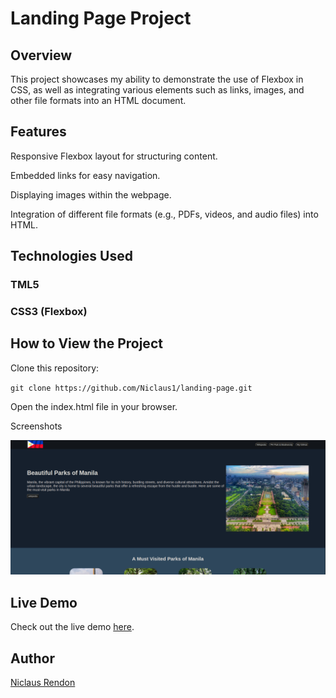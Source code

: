 # Landing Page Project

## Overview

This project showcases my ability to demonstrate the use of Flexbox in CSS, as well as integrating various elements such as links, images, and other file formats into an HTML document.

## Features

Responsive Flexbox layout for structuring content.

Embedded links for easy navigation.

Displaying images within the webpage.

Integration of different file formats (e.g., PDFs, videos, and audio files) into HTML.

## Technologies Used

### TML5

### CSS3 (Flexbox)

## How to View the Project

Clone this repository:

`git clone https://github.com/Niclaus1/landing-page.git`

Open the index.html file in your browser.

Screenshots

![website-screenshot](./img/landing-page-screenshot.png)

## Live Demo

Check out the live demo [here](https://niclaus1.github.io/landing-page/).

## Author

[Niclaus Rendon](https://github.com/Niclaus1)